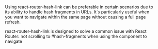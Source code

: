 Using react-router-hash-link can be preferable in certain scenarios due to its ability to handle hash fragments in URLs. It's particularly useful when you want to navigate within the same page without causing a full page refresh.

react-router-hash-link is designed to solve a common issue with React Router: not scrolling to #hash-fragments when using the <Link> component to navigate